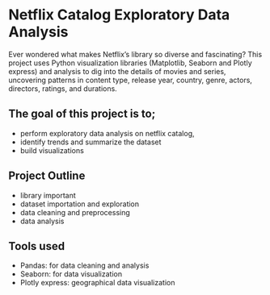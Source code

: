 # Netflix Catalog Exploratory Data Analysis
Ever wondered what makes Netflix’s library so diverse and fascinating? This project uses Python visualization libraries (Matplotlib, Seaborn and Plotly express) and analysis to dig into the details of movies and series, uncovering patterns in content type, release year, country, genre, actors, directors, ratings, and durations.

## The goal of this project is to;
- perform exploratory data analysis on netflix catalog,
- identify trends and summarize the dataset
- build visualizations

## Project Outline
- library important
- dataset importation and exploration
- data cleaning and preprocessing
- data analysis

## Tools used
- Pandas: for data cleaning and analysis
- Seaborn: for data visualization
- Plotly express: geographical data visualization
